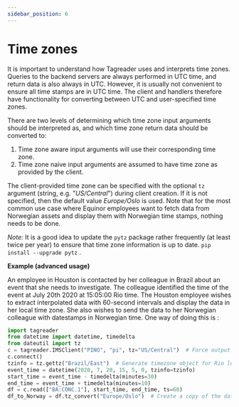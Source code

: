 ```yaml
---
sidebar_position: 6
---
```


# Time zones

It is important to understand how Tagreader uses and interprets time zones. Queries to the backend servers are always 
performed in UTC time, and return data is also always in UTC. However, it is usually not convenient to ensure all time 
stamps are in UTC time. The client and handlers therefore have functionality for converting between UTC and 
user-specified time zones.

There are two levels of determining which time zone input arguments should be interpreted as, and which time zone 
return data should be converted to:

1. Time zone aware input arguments will use their corresponding time zone.
2. Time zone naive input arguments are assumed to have time zone as provided by the client.

The client-provided time zone can be specified with the optional `tz` argument (string, e.g. "*US/Central*") during 
client creation. If it is not specified, then the default value *Europe/Oslo* is used. Note that for the most common 
use case where Equinor employees want to fetch data from Norwegian assets and display them with Norwegian time stamps, 
nothing needs to be done.

*Note:* It is a good idea to update the `pytz` package rather frequently (at least twice per year) to ensure that time 
zone information is up to date. `pip install --upgrade pytz` .

**Example (advanced usage)**

An employee in Houston is contacted by her colleague in Brazil about an event that she needs to investigate. 
The colleague identified the time of the event at July 20th 2020 at 15:05:00 Rio time. The Houston employee wishes to 
extract interpolated data with 60-second intervals and display the data in her local time zone. She also wishes to send 
the data to her Norwegian colleague with datestamps in Norwegian time. One way of doing this is :

``` python
import tagreader
from datetime import datetime, timedelta
from dateutil import tz
c = tagreader.IMSClient("PINO", "pi", tz="US/Central")  # Force output data to Houston time
c.connect()
tzinfo = tz.gettz("Brazil/East")  # Generate timezone object for Rio local time
event_time = datetime(2020, 7, 20, 15, 5, 0, tzinfo=tzinfo)
start_time = event_time - timedelta(minutes=30)
end_time = event_time + timedelta(minutes=10)
df = c.read(["BA:CONC.1"], start_time, end_time, ts=60)
df_to_Norway = df.tz_convert("Europe/Oslo")  # Create a copy of the dataframe with Norwegian time stamps
```